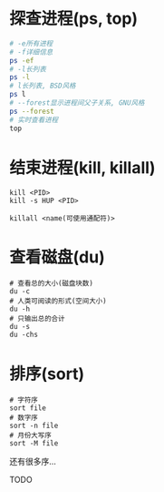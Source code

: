 
# 探查进程(ps, top)



```sh
# -e所有进程
# -f详细信息
ps -ef
# -l长列表
ps -l
# l长列表, BSD风格
ps l
# --forest显示进程间父子关系, GNU风格
ps --forest
# 实时查看进程
top
```

# 结束进程(kill, killall)

```ch
kill <PID>
kill -s HUP <PID>

killall <name(可使用通配符)>
```

# 查看磁盘(du)

```ch
# 查看总的大小(磁盘块数)
du -c
# 人类可阅读的形式(空间大小)
du -h
# 只输出总的合计
du -s
du -chs
```

# 排序(sort)
```ch
# 字符序
sort file
# 数字序
sort -n file
# 月份大写序
sort -M file
```

还有很多序...

TODO







